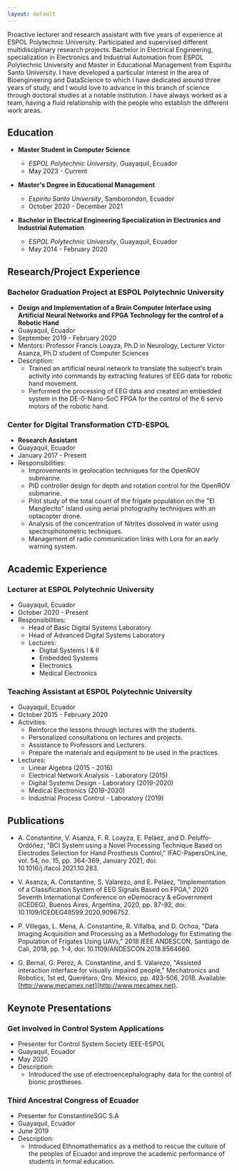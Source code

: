 ```yaml
---
layout: default
---
```

Proactive lecturer and research assistant with five years of experience at ESPOL Polytechnic University. Participated and supervised different multidisciplinary research projects. Bachelor in Electrical Engineering, specialization in Electronics and Industrial Automation from ESPOL Polytechnic University and  Master in Educational Management from Espiritu Santo University. I have developed a particular interest in the area of Bioengineering and DataScience to which I have dedicated around three years of study, and I would love to advance in this branch of science through doctoral studies at a notable institution. I have always worked as a team, having a fluid relationship with the people who establish the different work areas.

## Education

- **Master Student in Computer Science**
  - *ESPOL Polytechnic University*, Guayaquil, Ecuador
  - May 2023 - Current

- **Master's Degree in Educational Management**
  - *Espiritu Santo University*, Samborondon, Ecuador
  - October 2020 - December 2021

- **Bachelor in Electrical Engineering Specialization in Electronics and Industrial Automation**
  - *ESPOL Polytechnic University*, Guayaquil, Ecuador
  - May 2014 - February 2020

## Research/Project Experience

### Bachelor Graduation Project at ESPOL Polytechnic University
- **Design and Implementation of a Brain Computer Interface using Artificial Neural Networks and FPGA Technology for the control of a Robotic Hand**
- Guayaquil, Ecuador
- September 2019 - February 2020
- Mentors: Professor Francis Loayza, Ph.D in Neurology, Lecturer Victor Asanza, Ph.D student of Computer Sciences
- Description:
  - Trained an artificial neural network to translate the subject's brain activity into commands by extracting features of EEG data for robotic hand movement.
  - Performed the processing of EEG data and created an embedded system in the DE-0-Nano-SoC FPGA for the control of the 6 servo motors of the robotic hand.

### Center for Digital Transformation CTD-ESPOL
- **Research Assistant**
- Guayaquil, Ecuador
- January 2017 - Present
- Responsibilities:
  - Improvements in geolocation techniques for the OpenROV submarine.
  - PID controller design for depth and rotation control for the OpenROV submarine.
  - Pilot study of the total count of the frigate population on the "El Manglecito" island using aerial photography techniques with an optacopter drone.
  - Analysis of the concentration of Nitrites dissolved in water using spectrophotometric techniques.
  - Management of radio communication links with Lora for an early warning system.


## Academic Experience

### Lecturer at ESPOL Polytechnic University
- Guayaquil, Ecuador
- October 2020 - Present
- Responsibilities:
  - Head of Basic Digital Systems Laboratory
  - Head of Advanced Digital Systems Laboratory
  - Lectures:
    - Digital Systems I & II
    - Embedded Systems
    - Electronics
    - Medical Electronics

### Teaching Assistant at ESPOL Polytechnic University
- Guayaquil, Ecuador
- October 2015 - February 2020
- Activities:
  - Reinforce the lessons through lectures with the students.
  - Personalized consultations on lectures and projects.
  - Assistance to Professors and Lecturers.
  - Prepare the materials and equipment to be used in the practices.
- Lectures:
  - Linear Algebra (2015 - 2016)
  - Electrical Network Analysis - Laboratory (2015)
  - Digital Systems Design - Laboratory (2019-2020)
  - Medical Electronics (2019-2020)
  - Industrial Process Control - Laboratory (2019)

## Publications

- A. Constantine, V. Asanza, F. R. Loayza, E. Peláez, and D. Peluffo-Ordóñez, "BCI System using a Novel Processing Technique Based on Electrodes Selection for Hand Prosthesis Control," IFAC-PapersOnLine, vol. 54, no. 15, pp. 364-369, January 2021, doi: 10.1016/j.ifacol.2021.10.283.

- V. Asanza, A. Constantine, S. Valarezo, and E. Peláez, "Implementation of a Classification System of EEG Signals Based on FPGA," 2020 Seventh International Conference on eDemocracy & eGovernment (ICEDEG), Buenos Aires, Argentina, 2020, pp. 87-92, doi: 10.1109/ICEDEG48599.2020.9096752.

- P. Villegas, L. Mena, A. Constantine, R. Villalba, and D. Ochoa, "Data Imaging Acquisition and Processing as a Methodology for Estimating the Population of Frigates Using UAVs," 2018 IEEE ANDESCON, Santiago de Cali, 2018, pp. 1-4, doi: 10.1109/ANDESCON.2018.8564660.

- G. Bernal, G. Perez, A. Constantine, and S. Valarezo, "Assisted interaction interface for visually impaired people," Mechatronics and Robotics, 1st ed, Querétaro, Qro. México, pp. 493-506, 2018. Available: [http://www.mecamex.net](http://www.mecamex.net).

## Keynote Presentations

### Get involved in Control System Applications
- Presenter for Control System Society IEEE-ESPOL
- Guayaquil, Ecuador
- May 2020
- Description:
  - Introduced the use of electroencephalography data for the control of bionic prostheses.

### Third Ancestral Congress of Ecuador
- Presenter for ConstantineSGC S.A
- Guayaquil, Ecuador
- June 2019
- Description:
  - Introduced Ethnomathematics as a method to rescue the culture of the peoples of Ecuador and improve the academic performance of students in formal education.

<!--
Text can be **bold**, _italic_, or ~~strikethrough~~.

[Link to another page](./another-page.html).

There should be whitespace between paragraphs.

There should be whitespace between paragraphs. We recommend including a README, or a file with information about your project.

## Research/Project Experience

> This is a blockquote following a header.
>
> When something is important enough, you do it even if the odds are not in your favor.

### Header 3

```js
// Javascript code with syntax highlighting.
var fun = function lang(l) {
  dateformat.i18n = require('./lang/' + l)
  return true;
}
```

```ruby
# Ruby code with syntax highlighting
GitHubPages::Dependencies.gems.each do |gem, version|
  s.add_dependency(gem, "= #{version}")
end
```

#### Header 4

*   This is an unordered list following a header.
*   This is an unordered list following a header.
*   This is an unordered list following a header.

##### Header 5

1.  This is an ordered list following a header.
2.  This is an ordered list following a header.
3.  This is an ordered list following a header.

###### Header 6

| head1        | head two          | three |
|:-------------|:------------------|:------|
| ok           | good swedish fish | nice  |
| out of stock | good and plenty   | nice  |
| ok           | good `oreos`      | hmm   |
| ok           | good `zoute` drop | yumm  |

### There's a horizontal rule below this.

* * *

### Here is an unordered list:

*   Item foo
*   Item bar
*   Item baz
*   Item zip

### And an ordered list:

1.  Item one
1.  Item two
1.  Item three
1.  Item four

### And a nested list:

- level 1 item
  - level 2 item
  - level 2 item
    - level 3 item
    - level 3 item
- level 1 item
  - level 2 item
  - level 2 item
  - level 2 item
- level 1 item
  - level 2 item
  - level 2 item
- level 1 item

### Small image

![Octocat](https://github.githubassets.com/images/icons/emoji/octocat.png)

### Large image

![Branching](https://guides.github.com/activities/hello-world/branching.png)


### Definition lists can be used with HTML syntax.

<dl>
<dt>Name</dt>
<dd>Godzilla</dd>
<dt>Born</dt>
<dd>1952</dd>
<dt>Birthplace</dt>
<dd>Japan</dd>
<dt>Color</dt>
<dd>Green</dd>
</dl>

```
Long, single-line code blocks should not wrap. They should horizontally scroll if they are too long. This line should be long enough to demonstrate this.
```

```
The final element.
```
-->